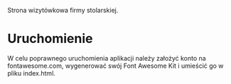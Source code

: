 Strona wizytówkowa firmy stolarskiej.

# Uruchomienie

W celu poprawnego uruchomienia aplikacji należy założyć konto na fontawesome.com, wygenerować swój Font Awesome Kit i umieścić go w pliku index.html.
